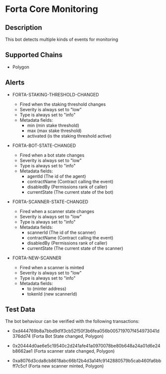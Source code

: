 # Forta Core Monitoring

## Description

This bot detects multiple kinds of events for monitoring

## Supported Chains

- Polygon

## Alerts

- FORTA-STAKING-THRESHOLD-CHANGED

  - Fired when the staking threshold changes
  - Severity is always set to "low"
  - Type is always set to "info"
  - Metadata fields:
    - min (min stake threshold)
    - max (max stake threshold)
    - activated (is the staking threshold active)

- FORTA-BOT-STATE-CHANGED

  - Fired when a bot state changes
  - Severity is always set to "low"
  - Type is always set to "info"
  - Metadata fields:
    - agentId (The id of the agent)
    - contractName (Contract calling the event)
    - disabledBy (Permissions rank of caller)
    - currentState (The current state of the bot)

- FORTA-SCANNER-STATE-CHANGED

  - Fired when a scanner state changes
  - Severity is always set to "low"
  - Type is always set to "info"
  - Metadata fields:
    - scannerId (The id of the scanner)
    - contractName (Contract calling the event)
    - disabledBy (Permissions rank of caller)
    - currentState (The current state of the scanner)

- FORTA-NEW-SCANNER
  - Fired when a scanner is minted
  - Severity is always set to "low"
  - Type is always set to "info"
  - Metadata fields:
    - to (minter address)
    - tokenId (new scannerId)

## Test Data

The bot behaviour can be verified with the following transactions:

- 0xd444769b8a7bbd9d1f3cb52f50f3b6fea056b005719707f454973041d376dd74 (Forta Bot State changed, Polygon)

- 0x20444d0ae6e5c19540c2d241afe41a0970078be80b648a24a01d6e24b8662ae1 (Forta scanner state changed, Polygon)

- 0xa8076d3cda8cb8618abc66b12b4d3a14fc9142880579b5cab460fa6bbff7c5cf (Forta new scanner minted, Polygon)

